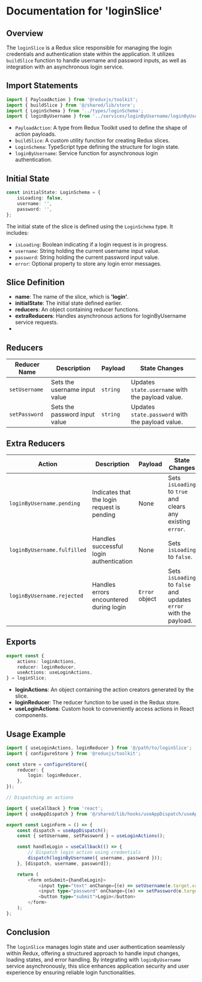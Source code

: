 # Documentation for 'loginSlice'

## Overview
The `loginSlice` is a Redux slice responsible for managing the login credentials and authentication state within the application.
It utilizes `buildSlice` function to handle username and password inputs, as well as integration with an asynchronous login service.

## Import Statements
```typescript
import { PayloadAction } from '@reduxjs/toolkit';
import { buildSlice } from '@/shared/lib/store';
import { LoginSchema } from '../types/loginSchema';
import { loginByUsername } from '../services/loginByUsername/loginByUsername';
```

- `PayloadAction`: A type from Redux Toolkit used to define the shape of action payloads.
- `buildSlice`: A custom utility function for creating Redux slices.
- `LoginSchema`: TypeScript type defining the structure for login state.
- `loginByUsername`: Service function for asynchronous login authentication.


## Initial State
```typescript
const initialState: LoginSchema = {
    isLoading: false,
    username: '',
    password: '',
};
```

The initial state of the slice is defined using the `LoginSchema` type.
It includes:
- `isLoading`: Boolean indicating if a login request is in progress.
- `username`: String holding the current username input value.
- `password`: String holding the current password input value.
- `error`: Optional property to store any login error messages.

## Slice Definition
- **name**: The name of the slice, which is **'login'**.
- **initialState**: The initial state defined earlier.
- **reducers**: An object containing reducer functions.
- **extraReducers**: Handles asynchronous actions for loginByUsername service requests.
- 
## Reducers

| **Reducer Name** | **Description**               | **Payload** | **State Changes**                                      |
|------------------|--------------------------------|-------------|-------------------------------------------------------|
| `setUsername`    | Sets the username input value  | `string`    | Updates `state.username` with the payload value.      |
| `setPassword`    | Sets the password input value  | `string`    | Updates `state.password` with the payload value.      |


## Extra Reducers

| **Action**                  | **Description**                             | **Payload**      | **State Changes**                                          |
|-----------------------------|---------------------------------------------|------------------|-----------------------------------------------------------|
| `loginByUsername.pending`   | Indicates that the login request is pending | None             | Sets `isLoading` to `true` and clears any existing `error`.|
| `loginByUsername.fulfilled` | Handles successful login authentication     | None             | Sets `isLoading` to `false`.                               |
| `loginByUsername.rejected`  | Handles errors encountered during login     | `Error` object   | Sets `isLoading` to `false` and updates `error` with the payload. |


## Exports
```typescript
export const {
    actions: loginActions,
    reducer: loginReducer,
    useActions: useLoginActions,
} = loginSlice;
```
- **loginActions**: An object containing the action creators generated by the slice.
- **loginReducer**: The reducer function to be used in the Redux store.
- **useLoginActions**: Custom hook to conveniently access actions in React components.


## Usage Example
```typescript jsx
import { useLoginActions, loginReducer } from '@/path/to/loginSlice';
import { configureStore } from '@reduxjs/toolkit';

const store = configureStore({
    reducer: {
        login: loginReducer,
    },
});

// Dispatching an actions

import { useCallback } from 'react';
import { useAppDispatch } from '@/shared/lib/hooks/useAppDispatch/useAppDispatch';

export const LoginForm = () => {
    const dispatch = useAppDispatch();
    const { setUsername, setPassword } = useLoginActions();

    const handleLogin = useCallback(() => {
        // Dispatch login action using credentials
        dispatch(loginByUsername({ username, password }));
    }, [dispatch, username, password]);

    return (
        <form onSubmit={handleLogin}>
            <input type="text" onChange={(e) => setUsername(e.target.value)} />
            <input type="password" onChange={(e) => setPassword(e.target.value)} />
            <button type="submit">Login</button>
        </form>
    );
};
```

## Conclusion 
The `loginSlice` manages login state and user authentication seamlessly within Redux, offering a structured approach to handle input changes, loading states, and error handling. 
By integrating with `loginByUsername` service asynchronously, this slice enhances application security and user experience by ensuring reliable login functionalities.
